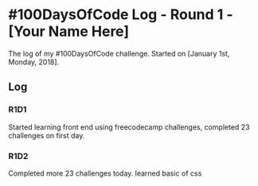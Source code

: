 # #100DaysOfCode Log - Round 1 - [Your Name Here]

The log of my #100DaysOfCode challenge. Started on [January 1st, Monday, 2018].

## Log

### R1D1 
Started learning front end using freecodecamp challenges, completed 23 challenges on first day.

### R1D2

Completed more 23 challenges today. learned basic of css
